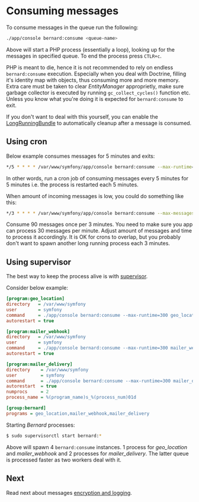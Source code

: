 # Consuming messages

To consume messages in the queue run the following:

```bash
./app/console bernard:consume <queue-name>
```

Above will start a PHP process (essentially a loop), looking up for the messages in specified queue. To end the process press `CTLR+c`.

PHP is meant to die, hence it is not recommended to rely on endless `bernard:consume` execution. Especially when you deal with Doctrine, filling it's identity map with objects, thus consuming more and more memory. Extra care must be taken to clear _EntityManager_ approprietly, make sure garbage collector is executed by running `gc_collect_cycles()` function etc. Unless you know what you're doing it is expected for `bernard:consume` to exit.

If you don't want to deal with this yourself, you can enable the [LongRunningBundle](https://github.com/LongRunning/LongRunning) to automatically cleanup after a message is consumed.

## Using cron

Below example consumes messages for 5 minutes and exits:

```bash
*/5 * * * * /var/www/symfony/app/console bernard:consume --max-runtime=300 >> /var/log/symfony/cron.log 2>&1
```

In other words, run a cron job of consuming messages every 5 minutes for 5 minutes i.e. the process is restarted each 5 minutes.

When amount of incoming messages is low, you could do something like this:

```bash
*/3 * * * * /var/www/symfony/app/console bernard:consume --max-messages=90 >> /var/log/symfony/cron.log 2>&1
```

Consume 90 messages once per 3 minutes. You need to make sure you app can process 30 messages per minute. Adjust amount of messages and time to process it accordingly. It is OK for crons to overlap, but you probably don't want to spawn another long running process each 3 minutes.

## Using supervisor

The best way to keep the process alive is with [supervisor](http://supervisord.org).

Consider below example:

```ini
[program:geo_location]
directory   = /var/www/symfony
user        = symfony
command     = ./app/console bernard:consume --max-runtime=300 geo_location
autorestart = true

[program:mailer_webhook]
directory   = /var/www/symfony
user        = symfony
command     = ./app/console bernard:consume --max-runtime=300 mailer_webhook
autorestart = true

[program:mailer_delivery]
directory    = /var/www/symfony
user         = symfony
command      = ./app/console bernard:consume --max-runtime=300 mailer_delivery
autorestart  = true
numprocs     = 2
process_name = %(program_name)s_%(process_num)01d

[group:bernard]
programs = geo_location,mailer_webhook,mailer_delivery
```

Starting _Bernard_ processes:

```bash
$ sudo supervisorctl start bernard:*
```

Above will spawn 4 `bernard:consume` instances. 1 process for _geo_location_ and _mailer_webhook_ and 2 processes for _mailer_delivery_. The latter queue is processed faster as two workers deal with it.

## Next

Read next about messages [encryption and logging](https://github.com/lakiboy/SimpleBusBernardBundleBridge/blob/master/doc/features.md).

